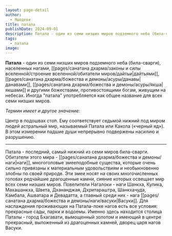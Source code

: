 ```yaml
---
layout: page-detail
author:
  - Яшодеви
title: патала
publishDate: 2024-09-01
description: Патала - один из семи низших миров подземного неба (била-сварги), населенных нагами, дайтьями, данавами, якшами и другими божествами, противостоящими богам, живущим на небесах; иногда употребляется как общее название для всех семи низших миров.
tags:
  - патала
image:
---
```

**Патала** - один из семи низших миров подземного неба (била-сварги), населенных нагами, [[pages/санатана дхарма/законы и силы вселенной/строение вселенной/обитатели миров/дайтьи|дайтьями]], [[pages/санатана дхарма/божества и демоны/асуры/данавы|данавами]], [[pages/санатана дхарма/божества и демоны/асуры/якша|якшами]] и другими божествами, противостоящими богам, живущим на небесах. Иногда "патала" употребляется как общее название для всех семи низших миров.

*Термин имеет и другое значение:*

Центр в подошвах стоп. Ему соответствует седьмой нижний под миром людей астральный мир, называемый Патала или Какола («черный яд»). В этом измерении падшие души непрерывно подвержены насилию и разрушению.

---
Патала  - последний, самый нижний из семи миров била-сварги. Обитатели этого мира - [[pages/санатана дхарма/божества и демоны/наги|наги]], многоголовые змееподобные существа, которые очень сильно привязаны к материальным удовольствиям и необыкновенно злобны по своей природе. Эти змеи носят на своих многочисленных головах редчайшие драгоценные камни, сияние которых освещает мир всех семи низших миров. Повелители Нагалоки - наги Шанкха, Кулика, Махашанкха, Швета, Дхананджая, Дхритараштра, Шанкхачуда, Камбала, Ашватара и Девадатта, а главный среди них - нага [[pages/санатана дхарма/божества и демоны/наги/васуки|Васуки]]. Для наслаждения проживающих на Патала-локе нагов есть все условия: прекрасные сады, парки и водоемы. Именно здесь находится столица Паталы - город Бхагавати, вымощенный золотом и имеющий в центре прекрасный, выложенный из драгоценных камней, дворец царя нагов Васуки.

